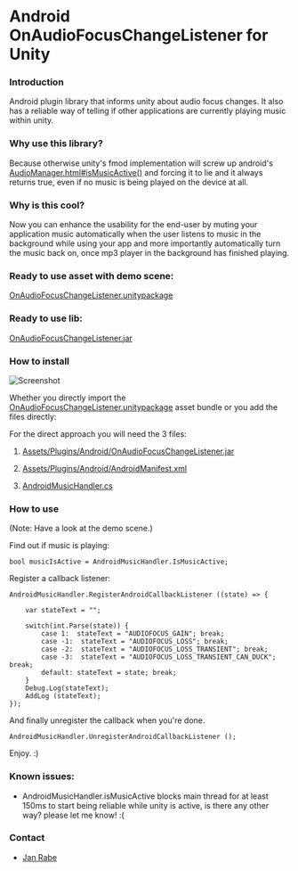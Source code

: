 Android OnAudioFocusChangeListener for Unity
============================================

### Introduction

Android plugin library that informs unity about audio focus changes. It also has a reliable way of telling if other applications are currently playing music within unity.

### Why use this library?

Because otherwise unity's fmod implementation will screw up android's [AudioManager.html#isMusicActive()](http://developer.android.com/reference/android/media/AudioManager.html#isMusicActive&#0028;&#0029;) and forcing it to lie and it always returns true, even if no music is being played on the device at all.

### Why is this cool?

Now you can enhance the usability for the end-user by muting your application music automatically when the user listens to music in the background while using your app and more importantly automatically turn the music back on, once mp3 player in the background has finished playing.

### Ready to use asset with demo scene:

[OnAudioFocusChangeListener.unitypackage](https://github.com/kibotu/AndroidOnAudioFocusChangeListenerForUnity/blob/master/OnAudioFocusChangeListener.unitypackage?raw=true)

### Ready to use lib:

[OnAudioFocusChangeListener.jar](https://github.com/kibotu/AndroidOnAudioFocusChangeListenerForUnity/blob/master/OnAudioFocusChangeListener.jar?raw=true)

### How to install

![Screenshot](https://raw.githubusercontent.com/kibotu/AndroidOnAudioFocusChangeListenerForUnity/master/Screenshot.png)

Whether you directly import the [OnAudioFocusChangeListener.unitypackage](https://github.com/kibotu/AndroidOnAudioFocusChangeListenerForUnity/blob/master/OnAudioFocusChangeListener.unitypackage?raw=true) asset bundle or you add the files directly:

For the direct approach you will need the 3 files:

1) [Assets/Plugins/Android/OnAudioFocusChangeListener.jar](https://raw.githubusercontent.com/kibotu/AndroidOnAudioFocusChangeListenerForUnity/master/Unity/Assets/Plugins/Android/OnAudioFocusChangeListener.jar)

2) [Assets/Plugins/Android/AndroidManifest.xml](https://raw.githubusercontent.com/kibotu/AndroidOnAudioFocusChangeListenerForUnity/master/Unity/Assets/Plugins/Android/AndroidManifest.xml)

3) [AndroidMusicHandler.cs](https://raw.githubusercontent.com/kibotu/AndroidOnAudioFocusChangeListenerForUnity/master/Unity/Assets/OnAudioFocusChangeListener/AndroidMusicHandler.cs)

### How to use

(Note: Have a look at the demo scene.)

Find out if music is playing:

    bool musicIsActive = AndroidMusicHandler.IsMusicActive;

Register a callback listener:

    AndroidMusicHandler.RegisterAndroidCallbackListener ((state) => {

        var stateText = "";

        switch(int.Parse(state)) {
            case 1:  stateText = "AUDIOFOCUS_GAIN"; break;
            case -1:  stateText = "AUDIOFOCUS_LOSS"; break;
            case -2:  stateText = "AUDIOFOCUS_LOSS_TRANSIENT"; break;
            case -3:  stateText = "AUDIOFOCUS_LOSS_TRANSIENT_CAN_DUCK"; break;
            default: stateText = state; break;
        }
        Debug.Log(stateText);
        AddLog (stateText);
    });

And finally unregister the callback when you're done.

    AndroidMusicHandler.UnregisterAndroidCallbackListener ();

Enjoy. :)

### Known issues:

- AndroidMusicHandler.isMusicActive blocks main thread for at least 150ms to start being reliable while unity is active, is there any other way? please let me know! :(

### Contact
* [Jan Rabe](mailto:janrabe@kibotu.net)
